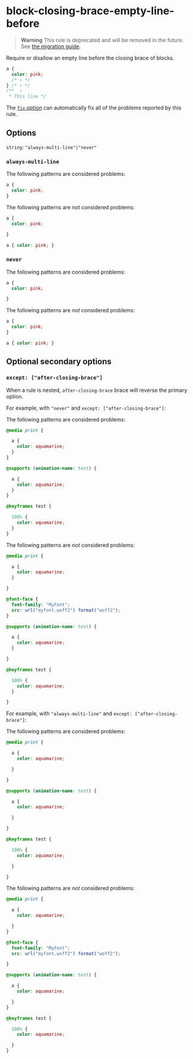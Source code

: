 # block-closing-brace-empty-line-before

> **Warning** This rule is deprecated and will be removed in the future. See [the migration guide](https://github.com/stylelint/stylelint/tree/15.9.0/docs/migration-guide/to-15.md).

Require or disallow an empty line before the closing brace of blocks.

<!-- prettier-ignore -->
```css
a {
  color: pink;
  /* ← */
} /* ↑ */
/**  ↑
 * This line */
```

The [`fix` option](https://github.com/stylelint/stylelint/tree/15.9.0/docs/user-guide/options.md#fix) can automatically fix all of the problems reported by this rule.

## Options

`string`: `"always-multi-line"|"never"`

### `always-multi-line`

The following patterns are considered problems:

<!-- prettier-ignore -->
```css
a {
  color: pink;
}
```

The following patterns are _not_ considered problems:

<!-- prettier-ignore -->
```css
a {
  color: pink;

}
```

<!-- prettier-ignore -->
```css
a { color: pink; }
```

### `never`

The following patterns are considered problems:

<!-- prettier-ignore -->
```css
a {
  color: pink;

}
```

The following patterns are _not_ considered problems:

<!-- prettier-ignore -->
```css
a {
  color: pink;
}
```

<!-- prettier-ignore -->
```css
a { color: pink; }
```

## Optional secondary options

### `except: ["after-closing-brace"]`

When a rule is nested, `after-closing-brace` brace will reverse the primary option.

For example, with `"never"` and `except: ["after-closing-brace"]`:

The following patterns are considered problems:

<!-- prettier-ignore -->
```css
@media print {

  a {
    color: aquamarine;
  }
}
```

<!-- prettier-ignore -->
```css
@supports (animation-name: test) {

  a {
    color: aquamarine;
  }
}
```

<!-- prettier-ignore -->
```css
@keyframes test {

  100% {
    color: aquamarine;
  }
}
```

The following patterns are _not_ considered problems:

<!-- prettier-ignore -->
```css
@media print {

  a {
    color: aquamarine;
  }

}
```

<!-- prettier-ignore -->
```css
@font-face {
  font-family: "MyFont";
  src: url("myfont.woff2") format("woff2");
}
```

<!-- prettier-ignore -->
```css
@supports (animation-name: test) {

  a {
    color: aquamarine;
  }

}
```

<!-- prettier-ignore -->
```css
@keyframes test {

  100% {
    color: aquamarine;
  }

}
```

For example, with `"always-multi-line"` and `except: ["after-closing-brace"]`:

The following patterns are considered problems:

<!-- prettier-ignore -->
```css
@media print {

  a {
    color: aquamarine;

  }

}
```

<!-- prettier-ignore -->
```css
@supports (animation-name: test) {

  a {
    color: aquamarine;

  }

}
```

<!-- prettier-ignore -->
```css
@keyframes test {

  100% {
    color: aquamarine;

  }

}
```

The following patterns are _not_ considered problems:

<!-- prettier-ignore -->
```css
@media print {

  a {
    color: aquamarine;

  }
}
```

<!-- prettier-ignore -->
```css
@font-face {
  font-family: "MyFont";
  src: url("myfont.woff2") format("woff2");

}
```

<!-- prettier-ignore -->
```css
@supports (animation-name: test) {

  a {
    color: aquamarine;

  }
}
```

<!-- prettier-ignore -->
```css
@keyframes test {

  100% {
    color: aquamarine;

  }
}
```

